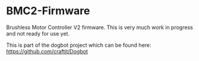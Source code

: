# BMC2-Firmware

Brushless Motor Controller V2 firmware.  This is very much work in progress and not ready for use yet.

This is part of the dogbot project which can be found here: https://github.com/craftit/Dogbot


